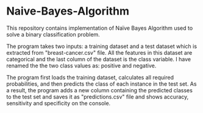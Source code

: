 # Naive-Bayes-Algorithm
This repository contains implementation of Naïve Bayes Algorithm used to solve a binary classification problem.

The program takes two inputs: a training dataset and a test dataset which is extracted from "breast-cancer.csv" file. All the features in this dataset are categorical and the last column of the dataset is the class variable. I have renamed the the two class values as: positive and negative.

The program first loads the training dataset, calculates all required probabilities, and then predicts the class of each instance in the test set. As a result, the program adds a new column containing the predicted classes to the test set and saves it as "predictions.csv" file and shows accuracy, sensitivity and specificity on the console.

